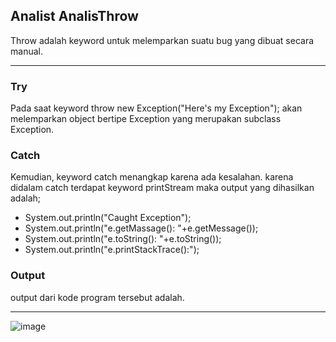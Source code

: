 ## Analist AnalisThrow

Throw adalah keyword untuk melemparkan suatu bug yang dibuat secara manual. 

---

### Try

Pada saat keyword throw new Exception("Here's my Exception"); akan melemparkan object bertipe Exception yang merupakan subclass Exception.

### Catch

Kemudian, keyword catch menangkap karena ada kesalahan. karena didalam catch terdapat keyword printStream maka output yang dihasilkan adalah;
- System.out.println("Caught Exception");
- System.out.println("e.getMassage(): "+e.getMessage());
- System.out.println("e.toString(): "+e.toString());
- System.out.println("e.printStackTrace():");

### Output

output dari kode program tersebut adalah.

---
![image](https://user-images.githubusercontent.com/121345916/214367120-72b306c7-d535-4674-82a8-6d870ce4fd08.png)

